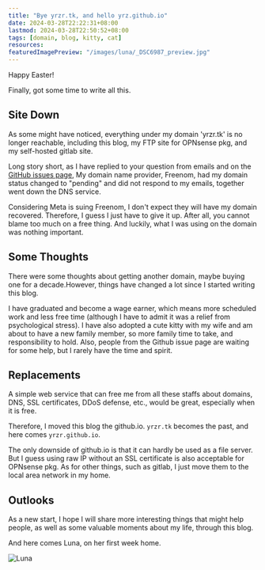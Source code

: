 ```yaml
---
title: "Bye yrzr.tk, and hello yrz.github.io"
date: 2024-03-28T22:22:31+08:00
lastmod: 2024-03-28T22:50:52+08:00
tags: [domain, blog, kitty, cat]
resources:
featuredImagePreview: "/images/luna/_DSC6987_preview.jpg"
---
```


Happy Easter!

Finally, got some time to write all this.

## Site Down

As some might have noticed, everything under my domain 'yrzr.tk' is no longer reachable, including this blog, my FTP site for OPNsense pkg, and my self-hosted gitlab site.

Long story short, as I have replied to your question from emails and on the [GitHub issues page](https://github.com/yrzr/opnsense-tools/issues/15), My domain name provider, Freenom, had my domain status changed to "pending" and did not respond to my emails, together went down the DNS service.

Considering Meta is suing Freenom, I don't expect they will have my domain recovered. Therefore, I guess I just have to give it up. After all, you cannot blame too much on a free thing. And luckily, what I was using on the domain was nothing important.

## Some Thoughts

There were some thoughts about getting another domain, maybe buying one for a decade.However, things have changed a lot since I started writing this blog.

I have graduated and become a wage earner, which means more scheduled work and less free time (although I have to admit it was a relief from psychological stress). I have also adopted a cute kitty with my wife and am about to have a new family member, so more family time to take, and responsibility to hold. Also, people from the Github issue page are waiting for some help, but I rarely have the time and spirit.

## Replacements

A simple web service that can free me from all these staffs about domains, DNS, SSL certificates, DDoS defense, etc., would be great, especially when it is free.

Therefore, I moved this blog the github.io. `yrzr.tk` becomes the past, and here comes `yrzr.github.io`.

The only downside of github.io is that it can hardly be used as a file server. But I guess using raw IP without an SSL certificate is also acceptable for OPNsense pkg. As for other things, such as gitlab, I just move them to the local area network in my home.
 
## Outlooks

As a new start, I hope I will share more interesting things that might help people, as well as some valuable moments about my life, through this blog.

And here comes Luna, on her first week home.

![Luna](/images/luna/_DSC6987.jpg "Kitty Luna")
